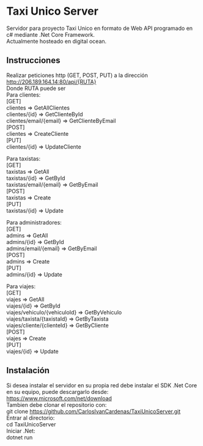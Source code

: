# Taxi Unico Server
Servidor para proyecto Taxi Unico en formato de Web API programado en c# mediante .Net Core Framework. \
Actualmente hosteado en digital ocean.

## Instrucciones
Realizar peticiones http (GET, POST, PUT) a la dirección http://206.189.164.14:80/api/{RUTA} \
Donde RUTA puede ser \
Para clientes: \
  [GET] \
    clientes => GetAllClientes \
    clientes/{id} => GetClienteById \
    clientes/email/{email} => GetClienteByEmail \
  [POST] \
    clientes => CreateCliente \
  [PUT] \
    clientes/{id} => UpdateCliente 

Para taxistas: \
  [GET] \
    taxistas => GetAll \
    taxistas/{id} => GetById \
    taxistas/email/{email} => GetByEmail \
  [POST] \
    taxistas => Create \
  [PUT] \
    taxistas/{id} => Update 
    
Para administradores: \
  [GET] \
    admins => GetAll \
    admins/{id} => GetById \
    admins/email/{email} => GetByEmail \
  [POST] \
    admins => Create \
  [PUT] \
    admins/{id} => Update 

Para viajes: \
  [GET] \
    viajes => GetAll \
    viajes/{id} => GetById \
    viajes/vehiculo/{vehiculoId} => GetByVehiculo \
    viajes/taxista/{taxistaId} => GetByTaxista \
    viajes/cliente/{clienteId} => GetByCliente \
  [POST] \
    viajes => Create \
  [PUT] \
    viajes/{id} => Update 
    
## Instalación
Si desea instalar el servidor en su propia red debe instalar el SDK .Net Core en su equipo, puede descargarlo desde: \
  https://www.microsoft.com/net/download \
Tambien debe clonar el repositorio con: \
  git clone https://github.com/CarlosIvanCardenas/TaxiUnicoServer.git \
Entrar al directorio: \
  cd TaxiUnicoServer \
Iniciar .Net: \
  dotnet run 
